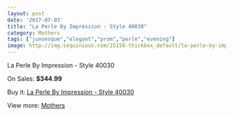 ```yaml
---
layout: post
date: '2017-07-03'
title: "La Perle By Impression - Style 40030"
category: Mothers
tags: ["junoesque","elegant","prom","perle","evening"]
image: http://img.sequinious.com/15158-thickbox_default/la-perle-by-impression-style-40030.jpg
---
```

La Perle By Impression - Style 40030

On Sales: **$344.99**
<a href="https://www.sequinious.com/mothers/7150-la-perle-by-impression-style-40030.html"><amp-img layout="responsive" width="600" height="600" src="//img.sequinious.com/15158-thickbox_default/la-perle-by-impression-style-40030.jpg" alt="La Perle By Impression - Style 40030 0" /></a>
<a href="https://www.sequinious.com/mothers/7150-la-perle-by-impression-style-40030.html"><amp-img layout="responsive" width="600" height="600" src="//img.sequinious.com/15160-thickbox_default/la-perle-by-impression-style-40030.jpg" alt="La Perle By Impression - Style 40030 1" /></a>
<a href="https://www.sequinious.com/mothers/7150-la-perle-by-impression-style-40030.html"><amp-img layout="responsive" width="600" height="600" src="//img.sequinious.com/15159-thickbox_default/la-perle-by-impression-style-40030.jpg" alt="La Perle By Impression - Style 40030 2" /></a>

Buy it: [La Perle By Impression - Style 40030](https://www.sequinious.com/mothers/7150-la-perle-by-impression-style-40030.html "La Perle By Impression - Style 40030")

View more: [Mothers](https://www.sequinious.com/6-mothers "Mothers")